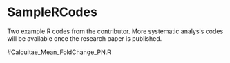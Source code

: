# SampleRCodes
Two example R codes from the contributor. More systematic analysis codes will be available once the research paper is published.

#Calcultae_Mean_FoldChange_PN.R

